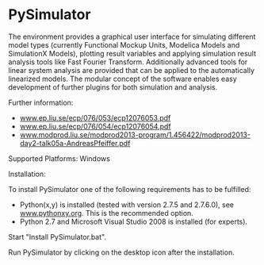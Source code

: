 PySimulator
===========

The environment provides a graphical user interface for simulating different
model types (currently Functional Mockup Units, Modelica Models and SimulationX
Models), plotting result variables and applying simulation result analysis tools
like Fast Fourier Transform. Additionally advanced tools for linear system
analysis are provided that can be applied to the automatically linearized models.
The modular concept of the software enables easy development of further plugins
for both simulation and analysis.

Further information:
 * www.ep.liu.se/ecp/076/053/ecp12076053.pdf
 * www.ep.liu.se/ecp/076/054/ecp12076054.pdf
 * www.modprod.liu.se/modprod2013-program/1.456422/modprod2013-day2-talk05a-AndreasPfeiffer.pdf

Supported Platforms: Windows

Installation:

To install PySimulator one of the following requirements has to be fulfilled:
 * Python(x,y) is installed (tested with version 2.7.5 and 2.7.6.0), see www.pythonxy.org. This is the recommended option.
 * Python 2.7 and Microsoft Visual Studio 2008 is installed (for experts).

Start "Install PySimulator.bat".

Run PySimulator by clicking on the desktop icon after the installation.
